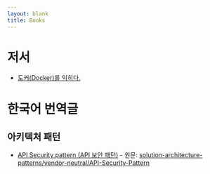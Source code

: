 ```yaml
---
layout: blank
title: Books
---
```

# 저서
* [도커(Docker)를 익히다.](/books/learn-docker)

# 한국어 번역글
## 아키텍처 패턴
* [API Security pattern (API 보안 패턴)](/books/solution-architecture-pattern/API-Security-pattern) - 원문: [solution-architecture-patterns/vendor-neutral/API-Security-Pattern](https://github.com/chanakaudaya/solution-architecture-patterns/blob/master/vendor-neutral/API-Security-Pattern.md)

